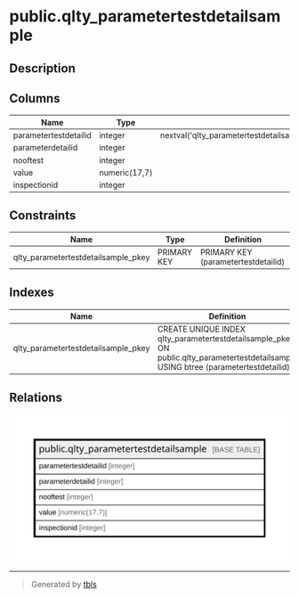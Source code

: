 # public.qlty_parametertestdetailsample

## Description

## Columns

| Name | Type | Default | Nullable | Children | Parents | Comment |
| ---- | ---- | ------- | -------- | -------- | ------- | ------- |
| parametertestdetailid | integer | nextval('qlty_parametertestdetailsample_parametertestdetailid_seq'::regclass) | false |  |  |  |
| parameterdetailid | integer |  | true |  |  |  |
| nooftest | integer |  | true |  |  |  |
| value | numeric(17,7) |  | true |  |  |  |
| inspectionid | integer |  | true |  |  |  |

## Constraints

| Name | Type | Definition |
| ---- | ---- | ---------- |
| qlty_parametertestdetailsample_pkey | PRIMARY KEY | PRIMARY KEY (parametertestdetailid) |

## Indexes

| Name | Definition |
| ---- | ---------- |
| qlty_parametertestdetailsample_pkey | CREATE UNIQUE INDEX qlty_parametertestdetailsample_pkey ON public.qlty_parametertestdetailsample USING btree (parametertestdetailid) |

## Relations

![er](public.qlty_parametertestdetailsample.svg)

---

> Generated by [tbls](https://github.com/k1LoW/tbls)
